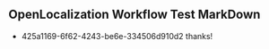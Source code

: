 ## OpenLocalization Workflow Test MarkDown
* 425a1169-6f62-4243-be6e-334506d910d2 thanks!

<!--HONumber=Aug16_HO5-->


